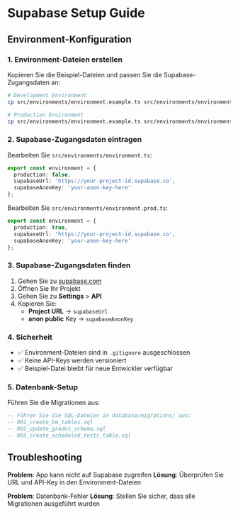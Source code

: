 # Supabase Setup Guide

## Environment-Konfiguration

### 1. Environment-Dateien erstellen

Kopieren Sie die Beispiel-Dateien und passen Sie die Supabase-Zugangsdaten an:

```bash
# Development Environment
cp src/environments/environment.example.ts src/environments/environment.ts

# Production Environment  
cp src/environments/environment.example.ts src/environments/environment.prod.ts
```

### 2. Supabase-Zugangsdaten eintragen

Bearbeiten Sie `src/environments/environment.ts`:

```typescript
export const environment = {
  production: false,
  supabaseUrl: 'https://your-project-id.supabase.co',
  supabaseAnonKey: 'your-anon-key-here'
};
```

Bearbeiten Sie `src/environments/environment.prod.ts`:

```typescript
export const environment = {
  production: true,
  supabaseUrl: 'https://your-project-id.supabase.co',
  supabaseAnonKey: 'your-anon-key-here'
};
```

### 3. Supabase-Zugangsdaten finden

1. Gehen Sie zu [supabase.com](https://supabase.com)
2. Öffnen Sie Ihr Projekt
3. Gehen Sie zu **Settings** > **API**
4. Kopieren Sie:
   - **Project URL** → `supabaseUrl`
   - **anon public** Key → `supabaseAnonKey`

### 4. Sicherheit

- ✅ Environment-Dateien sind in `.gitignore` ausgeschlossen
- ✅ Keine API-Keys werden versioniert
- ✅ Beispiel-Datei bleibt für neue Entwickler verfügbar

### 5. Datenbank-Setup

Führen Sie die Migrationen aus:

```sql
-- Führen Sie die SQL-Dateien in database/migrations/ aus:
-- 001_create_bm_tables.sql
-- 002_update_grades_schema.sql  
-- 003_create_scheduled_tests_table.sql
```

## Troubleshooting

**Problem**: App kann nicht auf Supabase zugreifen
**Lösung**: Überprüfen Sie URL und API-Key in den Environment-Dateien

**Problem**: Datenbank-Fehler
**Lösung**: Stellen Sie sicher, dass alle Migrationen ausgeführt wurden
